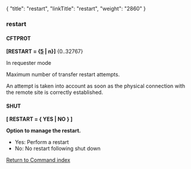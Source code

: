 {
    "title": "restart",
    "linkTitle": "restart",
    "weight": "2860"
}<span id="restart"></span>

### restart

#### CFTPROT

**\[RESTART =
{<u>5</u> | n}\]** {0..32767} 

In requester mode

Maximum number of transfer restart attempts.

An attempt is taken into account as soon as the physical connection
with the remote site is correctly established.

#### SHUT

****\[ RESTART = { YES | NO } \]****

****Option to manage the restart.****

- Yes: Perform a restart
- No: No restart following shut down

[Return to Command index](../../)

 
